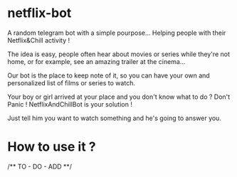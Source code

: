 # netflix-bot

A random telegram bot with a simple pourpose... Helping people with their Netflix&Chill activity !

The idea is easy, people often hear about movies or series while they're not home, or for example, see an amazing trailer at the cinema...

Our bot is the place to keep note of it, so you can have your own and personalized list of films or series to watch.

Your boy or girl arrived at your place and you don't know what to do ? Don't Panic ! NetflixAndChillBot is your solution !

Just tell him you want to watch something and he's going to answer you.

# How to use it ?

/** TO - DO - ADD **/
